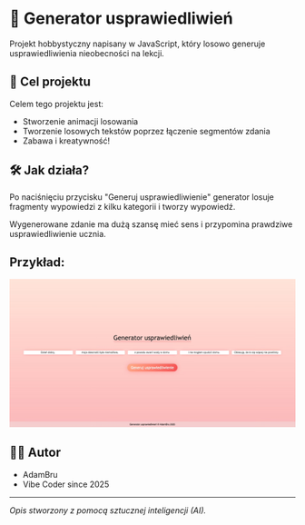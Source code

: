 # 📄 Generator usprawiedliwień

Projekt hobbystyczny napisany w JavaScript, który losowo generuje usprawiedliwienia nieobecności na lekcji.

## 🎯 Cel projektu

Celem tego projektu jest:
- Stworzenie animacji losowania
- Tworzenie losowych tekstów poprzez łączenie segmentów zdania
- Zabawa i kreatywność!

## 🛠️ Jak działa?

Po naciśnięciu przycisku "Generuj usprawiedliwienie" generator losuje fragmenty wypowiedzi z kilku kategorii i tworzy wypowiedź.

Wygenerowane zdanie ma dużą szansę mieć sens i przypomina prawdziwe usprawiedliwienie ucznia.

## Przykład:

<img width="860" src="https://github.com/AdamBru/Generator-usprawiedliwien/blob/main/example.jpeg" alt="Przykład">

## 🧑‍💻 Autor

*   AdamBru
*   Vibe Coder since 2025

---

_Opis stworzony z pomocą sztucznej inteligencji (AI)._